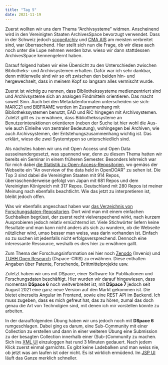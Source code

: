 ```yaml
---
title: "Tag 5"
date: 2021-11-19
---
```


Zuerst wollten wir uns dem Thema “Archivsysteme” widmen. Anscheinend wird in den Vereinigten Staaten ArchivesSpace bevorzugt verwendet. Dass in der Schweiz jedoch [scopeArchiv](https://www.scope.ch/de/produkteuebersicht/scopearchiv/) und [CMA AIS](https://cmiag.ch/akten-management/archivierung/ais/) am meisten verbreitet sind, war überraschend. Hier stellt sich nun die Frage, ob wir diese auch noch unter die Lupe nehmen werden bzw. wieso wir dann stattdessen ArchivesSpace kennengelernt haben.

Darauf folgend haben wir eine Übersicht zu den Unterschieden zwischen Bibliotheks- und Archivsystemen erhalten. Dafür war ich sehr dankbar, denn mittlerweile sind wir so oft zwischen den beiden hin- und hergewechselt, dass in meinem Kopf so langsam alles vermischt wurde.

Zuerst ist wichtig zu nennen, dass Bibliothekssysteme medienzentriert sind und Archivsysteme sich an analogen Findmitteln orientieren. Das macht soweit Sinn. Auch bei den Metadatenformaten unterscheiden sie sich: MARC21 und BIBFRAME werden im Zusammenhang mit Bibliothekssystemen benutzt, EAD und RiC hingegen mit Archivsystemen. Zuletzt gillt es zu erwähnen, dass Bibliothekssysteme an Benutzerinteraktionen orientieren (neben der Suche ist hier wohl die Aus- wie auch Einleihe von zentraler Bedeutung), wohingegen bei Archiven, wie auch Archivsystemen, der Entstehungszusammenhang wichtig ist. Das erklärt, wieso die zwei Systemtypen so unterschiedlich sind.

Als nächstes haben wir uns mit Open Access und Open Data ausseinandergesetzt, was spannend war, denn zu diesem Thema hatten wir bereits ein Seminar in einem früheren Semester. Besonders lehrreich war für mich dabei [die Statistik zu Open-Access-Repositorien](https://v2.sherpa.ac.uk/view/repository_visualisations/1.html), wo gemäss der Webseite ein “An overview of the data held in OpenDOAR” zu sehen ist. Die Top 3 sind dabei die Vereinigten Staaten mit 914 Repos, überraschenderweise gefolgt von Japan mit 681 Repos und dem Vereinigten Königreich mit 317 Repos. Deutschland mit 280 Repos ist meiner Meinung nach ebenfalls beachtlicht. Wie das jetzt zu interpretieren ist, bleibt jedoch offen.

Was wir ebenfalls angeschaut haben war [das Verzeichnis von Forschungsdaten-Repositorien](https://www.re3data.org). Dort wird man mit einem einfachen Suchbalken begrüsst, der zuerst recht vielverspechend wirkt, nach kurzem Ausprobieren jedoch relativ ernüchternd ist. Viele Stichwörter liefern keine Resultate und man kann nicht anders als sich zu wundern, ob die Webseite nützlicher wird, umso besser man weiss, was darin vorhanden ist. Einfach so zu suchen ist jedenfalls nicht erfolgsversprechend. Dennoch eine interessante Ressource, weshalb es dies hier zu erwähnen gallt.

Zum Thema der Forschungsinformation sei hier noch [Zenodo](https://zenodo.org) (Invenio) und [TUHH Open Research](https://tore.tuhh.de) (Dspace-CRIS) zu erwähnen. Diese enthalten Angaben über Patente, Forschende, Drittmittelprojekte usw.

Zuletzt haben wir uns mit DSpace, einer Software für Publikationen und Forschungsdaten beschäftigt. Hier wurden wir darauf hingewiesen, dass momentan **DSpace 6** noch weitverbreitet ist, mit **DSpace 7** jedoch seit August 2021 eine ganz neue Version auf den Markt gekommen ist. Die bietet einerseits Angular im Frontend, sowie eine REST API im Backend. Ich muss zugeben, dass es mich gefreut hat, das zu hören, zumal das doch genau die Art von Technolgien sind, mit denen ich mir vorstellen könnte zu arbeiten. 

In der darauffolgenden Übung haben wir uns jedoch noch mit **DSpace 6** rumgeschlagen. Dabei ging es darum, eine Sub-Community mit einer Collection zu erstellen und dann in einer weiteren Übung eine Submission zu der besagten Collection innerhalb einer (Sub-)Community zu machen. Sich ins [XML UI](https://demo.dspace.org/xmlui/handle/10673/151) einzuloggen hat rund 3 Minuten gedauert. Nach jedem Klick zuerst einmal garnichts. Es gibt keine Ladebalken und man weiss nie, ob jetzt was am laufen ist oder nicht. Es ist wirklich ermüdend. Im [JSP UI](https://demo.dspace.org/jspui/handle/10673/151) läuft das Ganze merklich schneller. 
